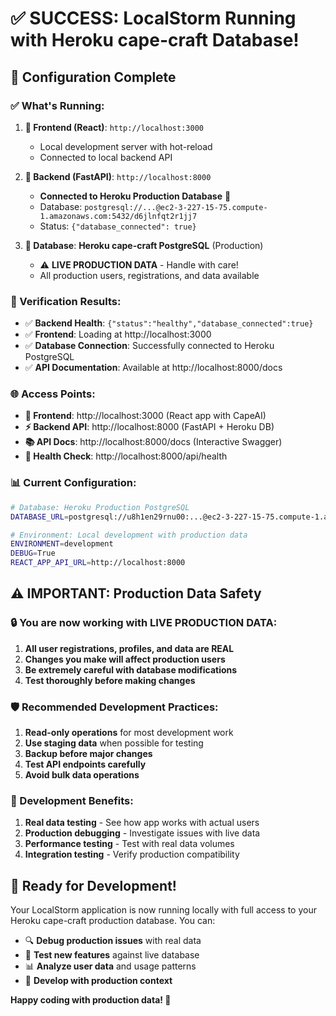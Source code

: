 # ✅ **SUCCESS: LocalStorm Running with Heroku cape-craft Database!**

## 🎯 **Configuration Complete**

### **✅ What's Running:**

1. **🔗 Frontend (React)**: `http://localhost:3000`
   - Local development server with hot-reload
   - Connected to local backend API

2. **🔗 Backend (FastAPI)**: `http://localhost:8000` 
   - **Connected to Heroku Production Database** 🚀
   - Database: `postgresql://...@ec2-3-227-15-75.compute-1.amazonaws.com:5432/d6jlnfqt2r1jj7`
   - Status: `{"database_connected": true}`

3. **🔗 Database**: **Heroku cape-craft PostgreSQL** (Production)
   - ⚠️ **LIVE PRODUCTION DATA** - Handle with care!
   - All production users, registrations, and data available

### **🧪 Verification Results:**

- ✅ **Backend Health**: `{"status":"healthy","database_connected":true}`
- ✅ **Frontend**: Loading at http://localhost:3000
- ✅ **Database Connection**: Successfully connected to Heroku PostgreSQL
- ✅ **API Documentation**: Available at http://localhost:8000/docs

### **🌐 Access Points:**

- **🎨 Frontend**: http://localhost:3000 (React app with CapeAI)
- **⚡ Backend API**: http://localhost:8000 (FastAPI + Heroku DB)
- **📚 API Docs**: http://localhost:8000/docs (Interactive Swagger)
- **🏥 Health Check**: http://localhost:8000/api/health

### **📊 Current Configuration:**

```bash
# Database: Heroku Production PostgreSQL
DATABASE_URL=postgresql://u8h1en29rnu00:...@ec2-3-227-15-75.compute-1.amazonaws.com:5432/d6jlnfqt2r1jj7

# Environment: Local development with production data
ENVIRONMENT=development
DEBUG=True
REACT_APP_API_URL=http://localhost:8000
```

## ⚠️ **IMPORTANT: Production Data Safety**

### **🔒 You are now working with LIVE PRODUCTION DATA:**

1. **All user registrations, profiles, and data are REAL**
2. **Changes you make will affect production users**
3. **Be extremely careful with database modifications**
4. **Test thoroughly before making changes**

### **🛡️ Recommended Development Practices:**

1. **Read-only operations** for most development work
2. **Use staging data** when possible for testing
3. **Backup before major changes**
4. **Test API endpoints carefully**
5. **Avoid bulk data operations**

### **🚀 Development Benefits:**

1. **Real data testing** - See how app works with actual users
2. **Production debugging** - Investigate issues with live data
3. **Performance testing** - Test with real data volumes
4. **Integration testing** - Verify production compatibility

## 🎉 **Ready for Development!**

Your LocalStorm application is now running locally with full access to your Heroku cape-craft production database. You can:

- 🔍 **Debug production issues** with real data
- 🧪 **Test new features** against live database
- 📊 **Analyze user data** and usage patterns
- 🔧 **Develop with production context**

**Happy coding with production data! 🚀**
